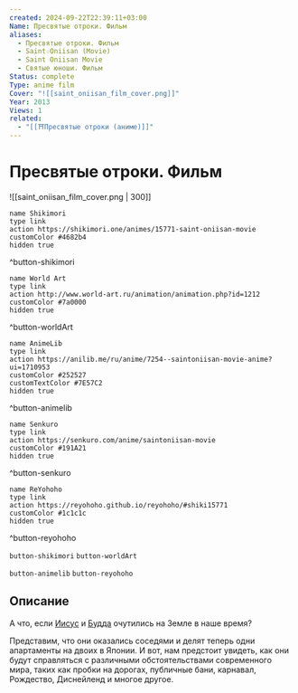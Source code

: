 ```yaml
---
created: 2024-09-22T22:39:11+03:00
Name: Пресвятые отроки. Фильм
aliases:
  - Пресвятые отроки. Фильм
  - Saint☆Oniisan (Movie)
  - Saint Oniisan Movie
  - Святые юноши. Фильм
Status: complete
Type: anime film
Cover: "![[saint_oniisan_film_cover.png]]"
Year: 2013
Views: 1
related:
  - "[[⛩️Пресвятые отроки (аниме)]]"
---
```


# Пресвятые отроки. Фильм

![[saint_oniisan_film_cover.png | 300]]

```button
name Shikimori
type link
action https://shikimori.one/animes/15771-saint-oniisan-movie
customColor #4682b4
hidden true
```
^button-shikimori

```button
name World Art
type link
action http://www.world-art.ru/animation/animation.php?id=1212
customColor #7a0000
hidden true
```
^button-worldArt

```button
name AnimeLib
type link
action https://anilib.me/ru/anime/7254--saintoniisan-movie-anime?ui=1710953
customColor #252527
customTextColor #7E57C2
hidden true
```
^button-animelib

```button
name Senkuro
type link
action https://senkuro.com/anime/saintoniisan-movie
customColor #191A21
hidden true
```
^button-senkuro

```button
name ReYohoho
type link
action https://reyohoho.github.io/reyohoho/#shiki15771
customColor #1c1c1c
hidden true
```
^button-reyohoho



`button-shikimori` `button-worldArt`

`button-animelib` `button-reyohoho`

## Описание

А что, если [Иисус](https://shikimori.one/characters/15560-jesus) и [Будда](https://shikimori.one/characters/15562-buddha) очутились на Земле в наше время?

Представим, что они оказались соседями и делят теперь одни апартаменты на двоих в Японии. И вот, нам предстоит увидеть, как они будут справляться с различными обстоятельствами современного мира, таких как пробки на дорогах, публичные бани, карнавал, Рождество, Диснейленд и многое другое.
